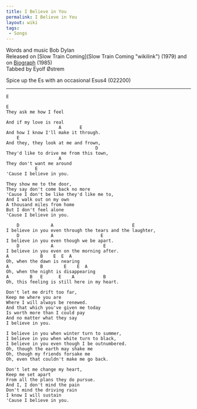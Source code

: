 ```yaml
---
title: I Believe in You
permalink: I Believe in You
layout: wiki
tags:
 - Songs
---
```


Words and music Bob Dylan  
Released on [Slow Train Coming](Slow Train Coming "wikilink") (1979) and
on [Biograph](Biograph "wikilink") (1985)  
Tabbed by Eyolf Østrem

Spice up the Es with an occasional Esus4 (022200)

* * * * *

    E

    E
    They ask me how I feel

    And if my love is real
                        A       E
    And how I know I'll make it through.
        E
    And they, they look at me and frown,
                                      D
    They'd like to drive me from this town,
                        A
    They don't want me around
               E
    'Cause I believe in you.

    They show me to the door,
    They say don't come back no more
    'Cause I don't be like they'd like me to,
    And I walk out on my own
    A thousand miles from home
    But I don't feel alone
    'Cause I believe in you.

        D            A                              E
    I believe in you even through the tears and the laughter,
        D            A                  E
    I believe in you even though we be apart.
        D            A                   E
    I believe in you even on the morning after.
    A            B    E  E  A
    Oh, when the dawn is nearing
    A            B        E    E  A
    Oh, when the night is disappearing
    A        B   E      E    A           B
    Oh, this feeling is still here in my heart.

    Don't let me drift too far,
    Keep me where you are
    Where I will always be renewed.
    And that which you've given me today
    Is worth more than I could pay
    And no matter what they say
    I believe in you.

    I believe in you when winter turn to summer,
    I believe in you when white turn to black,
    I believe in you even though I be outnumbered.
    Oh, though the earth may shake me
    Oh, though my friends forsake me
    Oh, even that couldn't make me go back.

    Don't let me change my heart,
    Keep me set apart
    From all the plans they do pursue.
    And I, I don't mind the pain
    Don't mind the driving rain
    I know I will sustain
    'Cause I believe in you.
